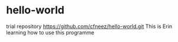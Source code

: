 # hello-world
trial repository
https://github.com/cfneez/hello-world.git
This is Erin learning how to use this programme

